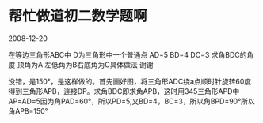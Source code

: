 # 帮忙做道初二数学题啊
2008-12-20


在等边三角形ABC中 D为三角形中一个普通点 AD=5 BD=4 DC=3 求角BDC的角度 顶角为A 左低角为B右底角为C具体做法 谢谢


没错，是150°，是这样做的。首先画好图，将三角形ADC绕a点顺时针旋转60度得到三角形APB，连接DP。求角BDC即求角APB，这时用345三角形APD中AP=AD=5因为角PAD=60°，所以PD=5,又BD=4，BC=3，所以角BPD=90°所以角APB=150°
